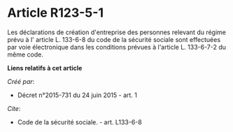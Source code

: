 # Article R123-5-1

Les déclarations de création d'entreprise des personnes relevant du régime prévu à l' article L. 133-6-8 du code de la
sécurité sociale sont effectuées par voie électronique dans les conditions prévues à l'article L. 133-6-7-2 du même code.

**Liens relatifs à cet article**

_Créé par_:

  - Décret n°2015-731 du 24 juin 2015 - art. 1

_Cite_:

  - Code de la sécurité sociale. - art. L133-6-8
